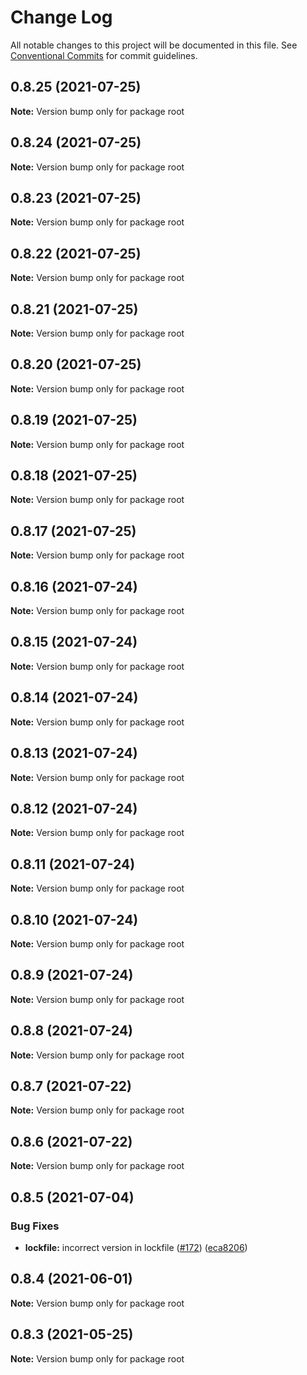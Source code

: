 # Change Log

All notable changes to this project will be documented in this file.
See [Conventional Commits](https://conventionalcommits.org) for commit guidelines.

## 0.8.25 (2021-07-25)

**Note:** Version bump only for package root





## 0.8.24 (2021-07-25)

**Note:** Version bump only for package root





## 0.8.23 (2021-07-25)

**Note:** Version bump only for package root





## 0.8.22 (2021-07-25)

**Note:** Version bump only for package root





## 0.8.21 (2021-07-25)

**Note:** Version bump only for package root





## 0.8.20 (2021-07-25)

**Note:** Version bump only for package root





## 0.8.19 (2021-07-25)

**Note:** Version bump only for package root





## 0.8.18 (2021-07-25)

**Note:** Version bump only for package root





## 0.8.17 (2021-07-25)

**Note:** Version bump only for package root





## 0.8.16 (2021-07-24)

**Note:** Version bump only for package root





## 0.8.15 (2021-07-24)

**Note:** Version bump only for package root





## 0.8.14 (2021-07-24)

**Note:** Version bump only for package root





## 0.8.13 (2021-07-24)

**Note:** Version bump only for package root





## 0.8.12 (2021-07-24)

**Note:** Version bump only for package root





## 0.8.11 (2021-07-24)

**Note:** Version bump only for package root





## 0.8.10 (2021-07-24)

**Note:** Version bump only for package root





## 0.8.9 (2021-07-24)

**Note:** Version bump only for package root





## 0.8.8 (2021-07-24)

**Note:** Version bump only for package root





## 0.8.7 (2021-07-22)

**Note:** Version bump only for package root





## 0.8.6 (2021-07-22)

**Note:** Version bump only for package root





## 0.8.5 (2021-07-04)


### Bug Fixes

* **lockfile:** incorrect version in lockfile ([#172](https://github.com/rafterjs/rafter/issues/172)) ([eca8206](https://github.com/rafterjs/rafter/commit/eca820680574c45714a5cf56560b5f41a1553fa1))





## 0.8.4 (2021-06-01)

**Note:** Version bump only for package root

## 0.8.3 (2021-05-25)

**Note:** Version bump only for package root
